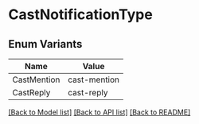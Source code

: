 # CastNotificationType

## Enum Variants

| Name | Value |
|---- | -----|
| CastMention | cast-mention |
| CastReply | cast-reply |


[[Back to Model list]](../README.md#documentation-for-models) [[Back to API list]](../README.md#documentation-for-api-endpoints) [[Back to README]](../README.md)


